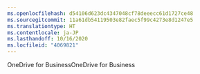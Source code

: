 ```yaml
---
ms.openlocfilehash: d54106d623dc4347048cf78deeecc61d1727ce48
ms.sourcegitcommit: 11a61db54119503e82faec5f99c4273e8d1247e5
ms.translationtype: HT
ms.contentlocale: ja-JP
ms.lasthandoff: 10/16/2020
ms.locfileid: "4069821"
---
```

<span data-ttu-id="6fed7-101">OneDrive for Business</span><span class="sxs-lookup"><span data-stu-id="6fed7-101">OneDrive for Business</span></span>